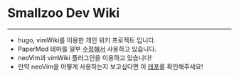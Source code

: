 # Smallzoo Dev Wiki
---

- hugo, vimWiki를 이용한 개인 위키 프로젝트 입니다.
- PaperMod 테마를 일부 [수정해서](https://github.com/SmallzooDev/hugo-PaperMod) 사용하고 있습니다.
- neoVim과 vimWiki 플러그인을 이용하고 있습니다!
- 만약 neoVim을 어떻게 사용하는지 보고싶다면 이 [레포](https://github.com/SmallzooDev/nvimConfig)를 확인해주세요!
